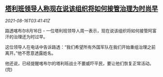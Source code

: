 <!--1629086462000-->
[塔利班领导人称现在说该组织将如何接管治理为时尚早](https://cn.reuters.com/article/taliban-leader-comment-0816-mon-idCNKBS2FH0A4)
------

<div><i>2021-08-16T03:41:41Z</i></div><p>路透喀布尔8月16日 - 一位塔利班领导人周一表示，现在说该组织将如何接管阿富汗的治理还为时过早。</p><p>这位领导人在电话中告诉路透：“我们希望所有外国军队在我们开始重组治理之前离开。”他不愿意透露姓名。</p><p>他还说，已经提醒喀布尔的塔利班战士不要威吓平民，要让他们恢复正常活动。(完)</p>
